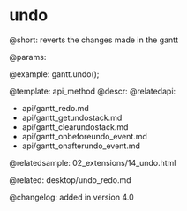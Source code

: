 undo
=============

@short:
	reverts the changes made in the gantt

@params:



@example:
gantt.undo();

@template:	api_method
@descr:
@relatedapi:
- api/gantt_redo.md
- api/gantt_getundostack.md
- api/gantt_clearundostack.md
- api/gantt_onbeforeundo_event.md
- api/gantt_onafterundo_event.md

@relatedsample:
02_extensions/14_undo.html

@related:
desktop/undo_redo.md

@changelog:
added in version 4.0